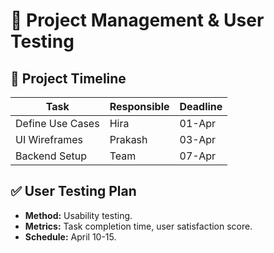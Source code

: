 # 📌 Project Management & User Testing

## 📅 Project Timeline
| Task | Responsible | Deadline |
|------|------------|----------|
| Define Use Cases | Hira | 01-Apr |
| UI Wireframes | Prakash | 03-Apr |
| Backend Setup | Team | 07-Apr |

## ✅ User Testing Plan
- **Method:** Usability testing.
- **Metrics:** Task completion time, user satisfaction score.
- **Schedule:** April 10-15.

